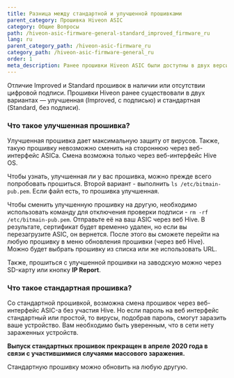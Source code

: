 ```yaml
---
title: Разница между стандартной и улучшенной прошивками
parent_category: Прошивка Hiveon ASIC
category: Общие Вопросы
path: /hiveon-asic-firmware-general-standard_improved_firmware_ru
lang: ru
parent_category_path: /hiveon-asic-firmware_ru
category_path: /hiveon-asic-firmware-general_ru
order: 1
meta_description: Ранее прошивки Hiveon ASIC были доступны в двух версиях - улучшенной и стандартной. В чём разница? Ответ - в этой статье. 
---
```


Отличие Improved и Standard прошивок в наличии или отсутствии цифровой подписи. Прошивки Hiveon ранее существовали в двух вариантах — улучшенная (Improved, с подписью) и стандартная (Standard, без подписи).

### Что такое улучшенная прошивка?
Улучшенная прошивка дает максимальную защиту от вирусов. Также, такую прошивку невозможно сменить на стороннюю через веб-интерфейс ASICа. Смена возможна только через веб-интерфейс Hive OS.

Чтобы узнать, улучшенная ли у вас прошивка, можно прежде всего попробовать прошиться. Второй вариант - выполнить `ls /etc/bitmain-pub.pem`. Если файл есть, то прошивка улучшенная.

Чтобы сменить улучшенную прошивку на другую, необходимо использовать команду для отключения проверки подписи - `rm -rf /etc/bitmain-pub.pem`. Отправьте её на ваш ASIC через веб Hive. В результате, сертификат будет временно удален, но если вы перезагрузите ASIC, он вернется. После этого вы сможете перейти на любую прошивку в меню обновления прошивки (через веб Hive). Можно будет выбрать прошивку из списка или же использовать URL.

Также, прошиться с улучшенной прошивки на заводскую можно через SD-карту или кнопку **IP Report**.

### Что такое стандартная прошивка?
Со стандартной прошивкой, возможна смена прошивок через веб-интерфейс ASIC-а без участия Hive. Но если пароль на веб интерфейс стандартный или простой, то вирусы, подобрав пароль, смогут заразить ваше устройство. Вам необходимо быть уверенным, что в сети нету зараженных устройств.

**Выпуск стандартных прошивок прекращен в апреле 2020 года в связи с участившимися случаями массового заражения.**

Стандартную прошивку можно обновить на любую другую.
